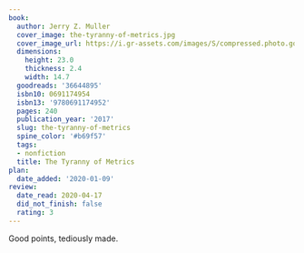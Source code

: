 ```yaml
---
book:
  author: Jerry Z. Muller
  cover_image: the-tyranny-of-metrics.jpg
  cover_image_url: https://i.gr-assets.com/images/S/compressed.photo.goodreads.com/books/1511400900l/36644895._SY475_.jpg
  dimensions:
    height: 23.0
    thickness: 2.4
    width: 14.7
  goodreads: '36644895'
  isbn10: 0691174954
  isbn13: '9780691174952'
  pages: 240
  publication_year: '2017'
  slug: the-tyranny-of-metrics
  spine_color: '#b69f57'
  tags:
  - nonfiction
  title: The Tyranny of Metrics
plan:
  date_added: '2020-01-09'
review:
  date_read: 2020-04-17
  did_not_finish: false
  rating: 3
---
```


Good points, tediously made.
